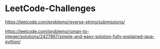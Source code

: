# LeetCode-Challenges
https://leetcode.com/problems/reverse-string/submissions/

https://leetcode.com/problems/roman-to-integer/solutions/2427867/simple-and-easy-solution-fully-explained-java-python/
